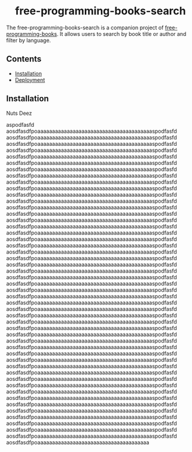 <h1 align="center">
free-programming-books-search
  </a>
</h1>

The 
free-programming-books-search is a companion project of [
free-programming-books](https://ebookfoundation.github.io/free-programming-books/). It allows users to search by book title or author and filter by language. 

## Contents
- [Installation](#-installation)
- [Deployment](#-deployment)

## Installation
Nuts Deez

aspodfasfd aosdfasdfpoaaaaaaaaaaaaaaaaaaaaaaaaaaaaaaaaaaaaaaaspodfasfd aosdfasdfpoaaaaaaaaaaaaaaaaaaaaaaaaaaaaaaaaaaaaaaaspodfasfd aosdfasdfpoaaaaaaaaaaaaaaaaaaaaaaaaaaaaaaaaaaaaaaaspodfasfd aosdfasdfpoaaaaaaaaaaaaaaaaaaaaaaaaaaaaaaaaaaaaaaaspodfasfd aosdfasdfpoaaaaaaaaaaaaaaaaaaaaaaaaaaaaaaaaaaaaaaaspodfasfd aosdfasdfpoaaaaaaaaaaaaaaaaaaaaaaaaaaaaaaaaaaaaaaaspodfasfd aosdfasdfpoaaaaaaaaaaaaaaaaaaaaaaaaaaaaaaaaaaaaaaaspodfasfd aosdfasdfpoaaaaaaaaaaaaaaaaaaaaaaaaaaaaaaaaaaaaaaaspodfasfd aosdfasdfpoaaaaaaaaaaaaaaaaaaaaaaaaaaaaaaaaaaaaaaaspodfasfd aosdfasdfpoaaaaaaaaaaaaaaaaaaaaaaaaaaaaaaaaaaaaaaaspodfasfd aosdfasdfpoaaaaaaaaaaaaaaaaaaaaaaaaaaaaaaaaaaaaaaaspodfasfd aosdfasdfpoaaaaaaaaaaaaaaaaaaaaaaaaaaaaaaaaaaaaaaaspodfasfd aosdfasdfpoaaaaaaaaaaaaaaaaaaaaaaaaaaaaaaaaaaaaaaaspodfasfd aosdfasdfpoaaaaaaaaaaaaaaaaaaaaaaaaaaaaaaaaaaaaaaaspodfasfd aosdfasdfpoaaaaaaaaaaaaaaaaaaaaaaaaaaaaaaaaaaaaaaaspodfasfd aosdfasdfpoaaaaaaaaaaaaaaaaaaaaaaaaaaaaaaaaaaaaaaaspodfasfd aosdfasdfpoaaaaaaaaaaaaaaaaaaaaaaaaaaaaaaaaaaaaaaaspodfasfd aosdfasdfpoaaaaaaaaaaaaaaaaaaaaaaaaaaaaaaaaaaaaaaaspodfasfd aosdfasdfpoaaaaaaaaaaaaaaaaaaaaaaaaaaaaaaaaaaaaaaaspodfasfd aosdfasdfpoaaaaaaaaaaaaaaaaaaaaaaaaaaaaaaaaaaaaaaaspodfasfd aosdfasdfpoaaaaaaaaaaaaaaaaaaaaaaaaaaaaaaaaaaaaaaaspodfasfd aosdfasdfpoaaaaaaaaaaaaaaaaaaaaaaaaaaaaaaaaaaaaaaaspodfasfd aosdfasdfpoaaaaaaaaaaaaaaaaaaaaaaaaaaaaaaaaaaaaaaaspodfasfd aosdfasdfpoaaaaaaaaaaaaaaaaaaaaaaaaaaaaaaaaaaaaaaaspodfasfd aosdfasdfpoaaaaaaaaaaaaaaaaaaaaaaaaaaaaaaaaaaaaaaaspodfasfd aosdfasdfpoaaaaaaaaaaaaaaaaaaaaaaaaaaaaaaaaaaaaaaaspodfasfd aosdfasdfpoaaaaaaaaaaaaaaaaaaaaaaaaaaaaaaaaaaaaaaaspodfasfd aosdfasdfpoaaaaaaaaaaaaaaaaaaaaaaaaaaaaaaaaaaaaaaaspodfasfd aosdfasdfpoaaaaaaaaaaaaaaaaaaaaaaaaaaaaaaaaaaaaaaaspodfasfd aosdfasdfpoaaaaaaaaaaaaaaaaaaaaaaaaaaaaaaaaaaaaaaaspodfasfd aosdfasdfpoaaaaaaaaaaaaaaaaaaaaaaaaaaaaaaaaaaaaaaaspodfasfd aosdfasdfpoaaaaaaaaaaaaaaaaaaaaaaaaaaaaaaaaaaaaaaaspodfasfd aosdfasdfpoaaaaaaaaaaaaaaaaaaaaaaaaaaaaaaaaaaaaaaaspodfasfd aosdfasdfpoaaaaaaaaaaaaaaaaaaaaaaaaaaaaaaaaaaaaaaaspodfasfd aosdfasdfpoaaaaaaaaaaaaaaaaaaaaaaaaaaaaaaaaaaaaaaaspodfasfd aosdfasdfpoaaaaaaaaaaaaaaaaaaaaaaaaaaaaaaaaaaaaaaaspodfasfd aosdfasdfpoaaaaaaaaaaaaaaaaaaaaaaaaaaaaaaaaaaaaaaaspodfasfd aosdfasdfpoaaaaaaaaaaaaaaaaaaaaaaaaaaaaaaaaaaaaaaaspodfasfd aosdfasdfpoaaaaaaaaaaaaaaaaaaaaaaaaaaaaaaaaaaaaaaaspodfasfd aosdfasdfpoaaaaaaaaaaaaaaaaaaaaaaaaaaaaaaaaaaaaaaaspodfasfd aosdfasdfpoaaaaaaaaaaaaaaaaaaaaaaaaaaaaaaaaaaaaaaaspodfasfd aosdfasdfpoaaaaaaaaaaaaaaaaaaaaaaaaaaaaaaaaaaaaaaaspodfasfd aosdfasdfpoaaaaaaaaaaaaaaaaaaaaaaaaaaaaaaaaaaaaaaaspodfasfd aosdfasdfpoaaaaaaaaaaaaaaaaaaaaaaaaaaaaaaaaaaaaaaaspodfasfd aosdfasdfpoaaaaaaaaaaaaaaaaaaaaaaaaaaaaaaaaaaaaaaaspodfasfd aosdfasdfpoaaaaaaaaaaaaaaaaaaaaaaaaaaaaaaaaaaaaaaaspodfasfd aosdfasdfpoaaaaaaaaaaaaaaaaaaaaaaaaaaaaaaaaaaaaaaaspodfasfd aosdfasdfpoaaaaaaaaaaaaaaaaaaaaaaaaaaaaaaaaaaaaaaaspodfasfd aosdfasdfpoaaaaaaaaaaaaaaaaaaaaaaaaaaaaaaaaaaaaaaaspodfasfd aosdfasdfpoaaaaaaaaaaaaaaaaaaaaaaaaaaaaaaaaaaaaaa